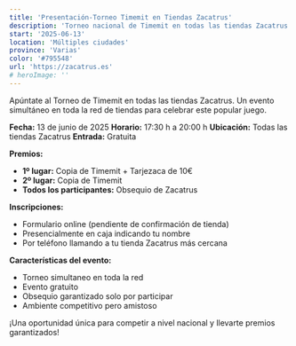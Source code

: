 ```yaml
---
title: 'Presentación-Torneo Timemit en Tiendas Zacatrus'
description: 'Torneo nacional de Timemit en todas las tiendas Zacatrus con premios y obsequios para participantes.'
start: '2025-06-13'
location: 'Múltiples ciudades'
province: 'Varias'
color: '#795548'
url: 'https://zacatrus.es'
# heroImage: ''
---
```


Apúntate al Torneo de Timemit en todas las tiendas Zacatrus. Un evento simultáneo en toda la red de tiendas para celebrar este popular juego.

**Fecha:** 13 de junio de 2025
**Horario:** 17:30 h a 20:00 h
**Ubicación:** Todas las tiendas Zacatrus
**Entrada:** Gratuita

**Premios:**
- **1º lugar:** Copia de Timemit + Tarjezaca de 10€
- **2º lugar:** Copia de Timemit
- **Todos los participantes:** Obsequio de Zacatrus

**Inscripciones:**
- Formulario online (pendiente de confirmación de tienda)
- Presencialmente en caja indicando tu nombre
- Por teléfono llamando a tu tienda Zacatrus más cercana

**Características del evento:**
- Torneo simultaneo en toda la red
- Evento gratuito
- Obsequio garantizado solo por participar
- Ambiente competitivo pero amistoso

¡Una oportunidad única para competir a nivel nacional y llevarte premios garantizados!
